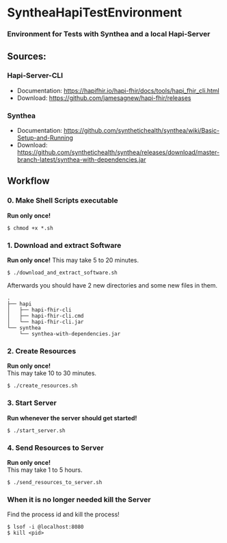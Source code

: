 # SyntheaHapiTestEnvironment
### Environment for Tests with Synthea and a local Hapi-Server

## Sources:

### Hapi-Server-CLI
  - Documentation: https://hapifhir.io/hapi-fhir/docs/tools/hapi_fhir_cli.html  
  - Download: https://github.com/jamesagnew/hapi-fhir/releases

### Synthea
  - Documentation: https://github.com/synthetichealth/synthea/wiki/Basic-Setup-and-Running  
  - Download: https://github.com/synthetichealth/synthea/releases/download/master-branch-latest/synthea-with-dependencies.jar


## Workflow

### 0. Make Shell Scripts executable 
**Run only once!**
```
$ chmod +x *.sh
```

### 1. Download and extract Software
**Run only once!**
This may take 5 to 20 minutes.
```
$ ./download_and_extract_software.sh
```
Afterwards you should have 2 new directories and some new files in them.    
```
.
├── hapi
│   ├── hapi-fhir-cli
│   ├── hapi-fhir-cli.cmd
│   └── hapi-fhir-cli.jar
└── synthea
    └── synthea-with-dependencies.jar
```

### 2. Create Resources
**Run only once!**  
This may take 10 to 30 minutes.  
```
$ ./create_resources.sh
```

### 3. Start Server
**Run whenever the server should get started!**
```
$ ./start_server.sh
```

### 4. Send Resources to Server
**Run only once!**  
This may take 1 to 5 hours.  
```
$ ./send_resources_to_server.sh
```

### When it is no longer needed kill the Server
Find the process id and kill the process!  
```
$ lsof -i @localhost:8080
$ kill <pid>
```
